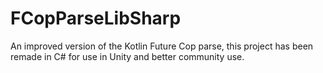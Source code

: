 # FCopParseLibSharp
 
An improved version of the Kotlin Future Cop parse, this project has been remade in C# for use in Unity and better community use.
